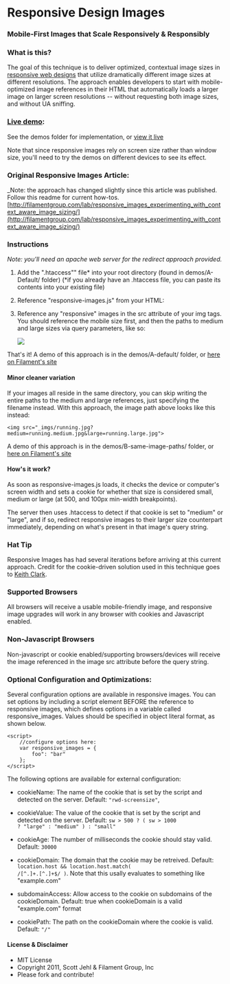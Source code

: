 # Responsive Design Images
### Mobile-First Images that Scale Responsively & Responsibly

### What is this?
The goal of this technique is to deliver optimized, contextual image sizes in [responsive web designs](http://www.alistapart.com/articles/responsive-web-design/) that utilize dramatically different image sizes at different resolutions. The approach enables developers to start with mobile-optimized image references in their HTML that automatically loads a larger image on larger screen resolutions -- without requesting both image sizes, and without UA sniffing.

### [Live demo](http://filamentgroup.com/examples/responsive-images-new/demos/A-Default/demo.html):
See the demos folder for implementation, or [view it live](http://filamentgroup.com/examples/responsive-images-new/demos/A-Default/demo.html)

Note that since responsive images rely on screen size rather than window size, you'll need to try the demos on different devices to see its effect.

### Original Responsive Images Article:
_Note: the approach has changed slightly since this article was published. Follow this readme for current how-tos.
[http://filamentgroup.com/lab/responsive_images_experimenting_with_context_aware_image_sizing/](http://filamentgroup.com/lab/responsive_images_experimenting_with_context_aware_image_sizing/)

### Instructions 
_Note: you'll need an apache web server for the redirect approach provided._

1. Add the ".htaccess"" file* into your root directory (found in demos/A-Default/ folder)
	(*if you already have an .htaccess file, you can paste its contents into your existing file)

2. Reference "responsive-images.js" from your HTML:

    <script src="responsive-images.js"></script>
	
3. Reference any "responsive" images in the src attribute of your img tags. You should reference the mobile size first, and then the paths to medium and large sizes via query parameters, like so:

    <img src="_imgs/running.jpg?medium=_imgs_/running.medium.jpg&large=_imgs/running.large.jpg">	

That's it! A demo of this approach is in the demos/A-default/ folder, or [here on Filament's site](http://filamentgroup.com/examples/responsive-images-new/demos/A-Default/demo.html)

#### Minor cleaner variation
If your images all reside in the same directory, you can skip writing the entire paths to the medium and large references, just specifying the filename instead.
With this approach, the image path above looks like this instead:

    <img src="_imgs/running.jpg?medium=running.medium.jpg&large=running.large.jpg">

A demo of this approach is in the demos/B-same-image-paths/ folder, or [here on Filament's site](http://filamentgroup.com/examples/responsive-images-new/demos/B-same-image-paths/demo.html)

#### How's it work?
As soon as responsive-images.js loads, it checks the device or computer's screen width and sets a cookie for whether that size is considered small, medium or large (at 500, and 100px min-width breakpoints).

The server then uses .htaccess to detect if that cookie is set to "medium" or "large", and if so, redirect responsive images to their larger size counterpart immediately, depending on what's present in that image's query string.

### Hat Tip
Responsive Images has had several iterations before arriving at this current approach. Credit for the cookie-driven solution used in this technique goes to [Keith Clark](http://twitter.com/#!/keithclarkcouk/status/53807492957880320).

### Supported Browsers 
All browsers will receive a usable mobile-friendly image, and responsive image upgrades will work in any browser with cookies and Javascript enabled.

### Non-Javascript Browsers
Non-javascript or cookie enabled/supporting browsers/devices will receive the image referenced in the image src attribute before the query string.

### Optional Configuration and Optimizations:

Several configuration options are available in responsive images.
You can set options by including a script element BEFORE the reference to responsive images, which defines options in a variable called responsive_images. Values should be specified in object literal format, as shown below.

    <script>
        //configure options here:
        var responsive_images = {
            foo": "bar"
        };
    </script>
	
The following options are available for external configuration: 

- cookieName: The name of the cookie that is set by the script and detected on the server. Default: <code>"rwd-screensize"</code>,

- cookieValue: The value of the cookie that is set by the script and detected on the server. Default: <code>sw > 500 ?  ( sw > 1000 ? "large" : "medium" ) : "small"</code>

- cookieAge: The number of milliseconds the cookie should stay valid. Default: <code>30000</code>

- cookieDomain: The domain that the cookie may be retreived. Default: <code>location.host && location.host.match( /[^\.]+\.[^\.]+$/ )</code>. Note that this usally evaluates to something like "example.com"

- subdomainAccess: Allow access to the cookie on subdomains of the cookieDomain. Default: true when cookieDomain is a valid "example.com" format

- cookiePath: The path on the cookieDomain where the cookie is valid. Default: <code>"/"</code>

#### License & Disclaimer
 - MIT License
 - Copyright 2011, Scott Jehl & Filament Group, Inc
 - Please fork and contribute!

